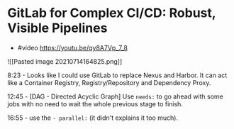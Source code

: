 # GitLab for Complex CI/CD: Robust, Visible Pipelines

- #video <https://youtu.be/qy8A7Vp_7_8>

![[Pasted image 20210714164825.png]]


8:23 - Looks like I could use GitLab to replace Nexus and Harbor. It can act like a Container Registry, Registry/Repository and Dependency Proxy.

12:45 - [DAG - Directed Acyclic Graph] Use `needs:` to go ahead with some jobs with no need to wait the whole previous stage to finish.

16:55 - use the `- parallel:` (it didn't explains it too much).
